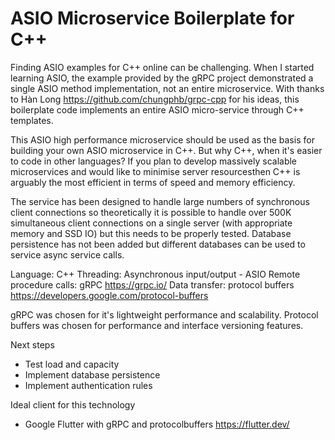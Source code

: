 # ASIO Microservice Boilerplate for C++
Finding ASIO examples for C++ online can be challenging. When I started learning ASIO, the example provided by the gRPC project demonstrated a single ASIO method implementation, not an entire microservice. With thanks to Hàn Long https://github.com/chungphb/grpc-cpp for his ideas, this boilerplate code implements an entire ASIO micro-service through C++ templates.

This ASIO high performance microservice should be used as the basis for building your own ASIO microservice in C++. But why C++, when it's easier to code in other languages? If you plan to develop massively scalable microservices and would like to minimise server resourcesthen C++ is arguably the most efficient in terms of speed and memory efficiency.

The service has been designed to handle large numbers of synchronous client connections so theoretically it is possible to handle over 500K simultaneous client connections on a single server (with appropriate memory and SSD IO) but this needs to be properly tested. Database persistence has not been added but different databases can be used to service async service calls.

Language: C++
Threading: Asynchronous input/output - ASIO
Remote procedure calls: gRPC https://grpc.io/
Data transfer: protocol buffers https://developers.google.com/protocol-buffers

gRPC was chosen for it's lightweight performance and scalability. Protocol buffers was chosen for performance and interface versioning features.

Next steps
- Test load and capacity
- Implement database persistence
- Implement authentication rules

Ideal client for this technology
- Google Flutter with gRPC and protocolbuffers https://flutter.dev/
